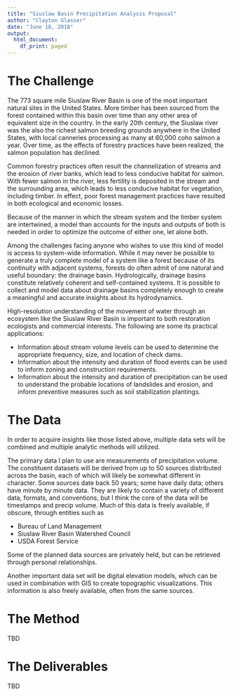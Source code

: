 ```yaml
---
title: "Siuslaw Basin Precipitation Analysis Proposal"
author: "Clayton Glasser"
date: "June 18, 2018"
output:
  html_document:
    df_print: paged
---
```


# The Challenge

The 773 square mile Siuslaw River Basin  is one of the most important natural sites in the United States. More timber has been sourced from the forest contained within this basin over time than any other area of equivalent size in the country. In the early 20th century, the Siuslaw river was the also the richest salmon breeding grounds anywhere in the United States, with local canneries processing as many at 60,000 coho salmon a year. Over time, as the effects of forestry practices have been realized, the salmon population has declined. 

Common forestry practices often result the channelization of streams and the erosion of river banks, which lead to less conducive habitat for salmon. With fewer salmon in the river, less fertility is deposited in the stream and the surrounding area, which leads to less conducive habitat for vegetation, including timber. In effect, poor forest management practices have resulted in both ecological and economic losses. 

Because of the manner in which the stream system and the timber system are intertwined, a model than accounts for the inputs and outputs of both is needed in order to optimize the outcome of either one, let alone both. 

Among the challenges facing anyone who wishes to use this kind of model is access to system-wide information. While it may never be possible to generate a truly complete model of a system like a forest because of its continuity with adjacent systems, forests do often admit of one natural and useful boundary: the drainage basin. Hydrologically, drainage basins constitute relatively coherent and self-contained systems. It is possible to collect and model data about drainage basins completely enough to create a meaningful and accurate insights about its hydrodynamics. 

High-resolution understanding of the movement of water through an ecosystem like the Siuslaw River Basin is important to both restoration ecologists and commercial interests. The following are some its practical applications:

* Information about stream volume levels can be used to determine the appropriate frequency, size, and location of check dams. 
* Information about the intensity and duration of flood events can be used to inform zoning and construction requirements.
* Information about the intensity and duration of precipitation can be used to understand the probable locations of landslides and erosion, and inform preventive measures such as soil stabilization plantings. 

# The Data
In order to acquire insights like those listed above, multiple data sets will be combined and multiple analytic methods will utilized. 

The primary data I plan to use are measurements of precipitation volume. The constituent datasets will be derived from up to 50 sources distributed across the basin, each of which will likely be somewhat different in character. Some sources date back 50 years; some have daily data; others have minute by minute data. They are likely to contain a variety of different data, formats, and conventions, but I think the core of the data will be timestamps and precip volume. Much of this data is freely available, if obscure, through entities such as 

* Bureau of Land Management
* Siuslaw River Basin Watershed Council
* USDA Forest Service

Some of the planned data sources are privately held, but can be retrieved through personal relationships.

Another important data set will be digital elevation models, which can be used in combination with GIS to create topographic visualizations. This information is also freely available, often from the same sources. 

# The Method
TBD

# The Deliverables
TBD